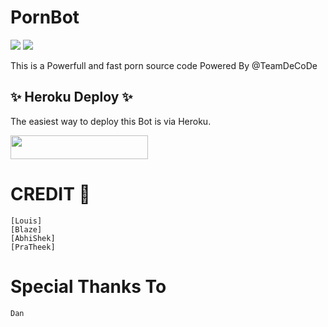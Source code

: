 # PornBot
<a href="https://t.me/OfficialDeCode"><img src="https://img.shields.io/badge/Join-Telegram%20Channel-red.svg?logo=Telegram"></a>
<a href="t.me/DeCodeSupport"><img src="https://img.shields.io/badge/Join-Telegram%20Group-blue.svg?logo=telegram"></a>


This is a Powerfull and fast porn source code Powered By @TeamDeCoDe

## ✨ Heroku Deploy ✨
The easiest way to deploy this Bot is via Heroku.

<p align="left"><a href="https://heroku.com/deploy?template=https://github.com/VysakhTG/private-"> <img src="https://img.shields.io/badge/Deploy%20To%20Heroku-black?style=for-the-badge&logo=heroku" width="220" height="38.45"/></a></p>


# CREDIT 💞
```
[Louis]
[Blaze]
[AbhiShek]
[PraTheek]
```

# Special Thanks To 
`Dan`

